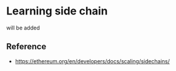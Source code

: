 # Learning side chain

will be added

## Reference

- https://ethereum.org/en/developers/docs/scaling/sidechains/